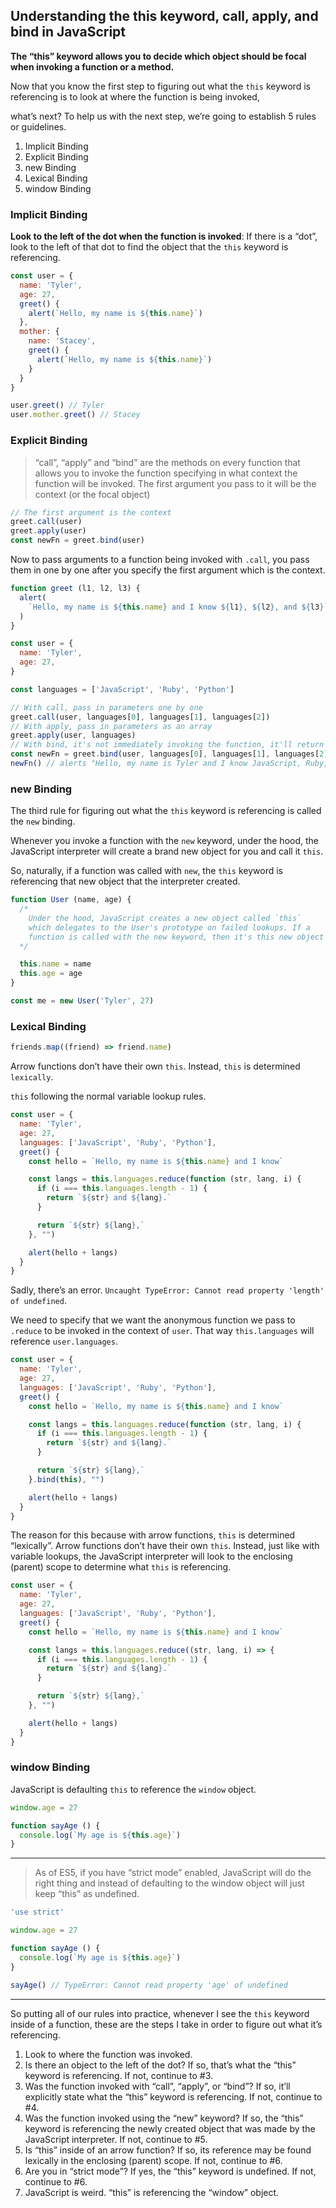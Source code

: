 ## Understanding the this keyword, call, apply, and bind in JavaScript

**The “this” keyword allows you to decide which object should be focal when invoking a function or a method.** 

Now that you know the first step to figuring out what the `this` keyword is referencing is to look at where the function is being invoked, 

what’s next? To help us with the next step, we’re going to establish 5 rules or guidelines.

1. Implicit Binding
2. Explicit Binding
3. new Binding
4. Lexical Binding
5. window Binding

### Implicit Binding

**Look to the left of the dot when the function is invoked**: If there is a “dot”, look to the left of that dot to find the object that the `this` keyword is referencing.

```js
const user = {
  name: 'Tyler',
  age: 27,
  greet() {
    alert(`Hello, my name is ${this.name}`)
  },
  mother: {
    name: 'Stacey',
    greet() {
      alert(`Hello, my name is ${this.name}`)
    }
  }
}

user.greet() // Tyler
user.mother.greet() // Stacey 
```

### Explicit Binding

> “call”, “apply” and “bind” are the methods on every function that allows you to invoke the function specifying in what context the function will be invoked. The first argument you pass to it will be the context (or the focal object)

```js
// The first argument is the context
greet.call(user) 
greet.apply(user)
const newFn = greet.bind(user)
```

Now to pass arguments to a function being invoked with `.call`, you pass them in one by one after you specify the first argument which is the context.

```js
function greet (l1, l2, l3) {
  alert(
    `Hello, my name is ${this.name} and I know ${l1}, ${l2}, and ${l3}`
  )
}

const user = {
  name: 'Tyler',
  age: 27,
}

const languages = ['JavaScript', 'Ruby', 'Python']

// With call, pass in parameters one by one
greet.call(user, languages[0], languages[1], languages[2])
// With apply, pass in parameters as an array
greet.apply(user, languages)
// With bind, it's not immediately invoking the function, it'll return a new function  // that you can invoke at a later time 
const newFn = greet.bind(user, languages[0], languages[1], languages[2])
newFn() // alerts "Hello, my name is Tyler and I know JavaScript, Ruby, and Python"
```

### new Binding

The third rule for figuring out what the `this` keyword is referencing is called the `new` binding. 

Whenever you invoke a function with the `new` keyword, under the hood, the JavaScript interpreter will create a brand new object for you and call it `this`. 

So, naturally, if a function was called with `new`, the `this` keyword is referencing that new object that the interpreter created.

```js
function User (name, age) {
  /*
    Under the hood, JavaScript creates a new object called `this`
    which delegates to the User's prototype on failed lookups. If a
    function is called with the new keyword, then it's this new object that interpreter created that the this keyword is referencing.
  */ 

  this.name = name
  this.age = age
}

const me = new User('Tyler', 27)
```

### Lexical Binding

```js
friends.map((friend) => friend.name)
```

Arrow functions don’t have their own `this`. Instead, `this` is determined `lexically`. 

`this` following the normal variable lookup rules.

```js
const user = {
  name: 'Tyler',
  age: 27,
  languages: ['JavaScript', 'Ruby', 'Python'],
  greet() {
    const hello = `Hello, my name is ${this.name} and I know`

    const langs = this.languages.reduce(function (str, lang, i) {
      if (i === this.languages.length - 1) {
        return `${str} and ${lang}.`
      }

      return `${str} ${lang},`
    }, "")

    alert(hello + langs)
  }
}
```

Sadly, there’s an error. `Uncaught TypeError: Cannot read property 'length' of undefined`. 

We need to specify that we want the anonymous function we pass to `.reduce` to be invoked in the context of `user`. That way `this.languages` will reference `user.languages`. 

```js
const user = {
  name: 'Tyler',
  age: 27,
  languages: ['JavaScript', 'Ruby', 'Python'],
  greet() {
    const hello = `Hello, my name is ${this.name} and I know`

    const langs = this.languages.reduce(function (str, lang, i) {
      if (i === this.languages.length - 1) {
        return `${str} and ${lang}.`
      }

      return `${str} ${lang},`
    }.bind(this), "")

    alert(hello + langs)
  }
}
```

The reason for this because with arrow functions, `this` is determined “lexically”. Arrow functions don’t have their own `this`. Instead, just like with variable lookups, the JavaScript interpreter will look to the enclosing (parent) scope to determine what `this` is referencing.

```js
const user = {
  name: 'Tyler',
  age: 27,
  languages: ['JavaScript', 'Ruby', 'Python'],
  greet() {
    const hello = `Hello, my name is ${this.name} and I know`

    const langs = this.languages.reduce((str, lang, i) => {
      if (i === this.languages.length - 1) {
        return `${str} and ${lang}.`
      }

      return `${str} ${lang},`
    }, "")

    alert(hello + langs)
  }
}
```

### window Binding

JavaScript is defaulting `this` to reference the `window` object. 

```js
window.age = 27

function sayAge () {
  console.log(`My age is ${this.age}`)
}
```



------

> As of ES5, if you have “strict mode” enabled, JavaScript will do the right thing and instead of defaulting to the window object will just keep “this” as undefined.

```js
'use strict'

window.age = 27

function sayAge () {
  console.log(`My age is ${this.age}`)
}

sayAge() // TypeError: Cannot read property 'age' of undefined
```

------

So putting all of our rules into practice, whenever I see the `this` keyword inside of a function, these are the steps I take in order to figure out what it’s referencing.

1. Look to where the function was invoked.
2. Is there an object to the left of the dot? If so, that’s what the “this” keyword is referencing. If not, continue to #3.
3. Was the function invoked with “call”, “apply”, or “bind”? If so, it’ll explicitly state what the “this” keyword is referencing. If not, continue to #4.
4. Was the function invoked using the “new” keyword? If so, the “this” keyword is referencing the newly created object that was made by the JavaScript interpreter. If not, continue to #5.
5. Is “this” inside of an arrow function? If so, its reference may be found lexically in the enclosing (parent) scope. If not, continue to #6.
6. Are you in “strict mode”? If yes, the “this” keyword is undefined. If not, continue to #6.
7. JavaScript is weird. “this” is referencing the “window” object.
